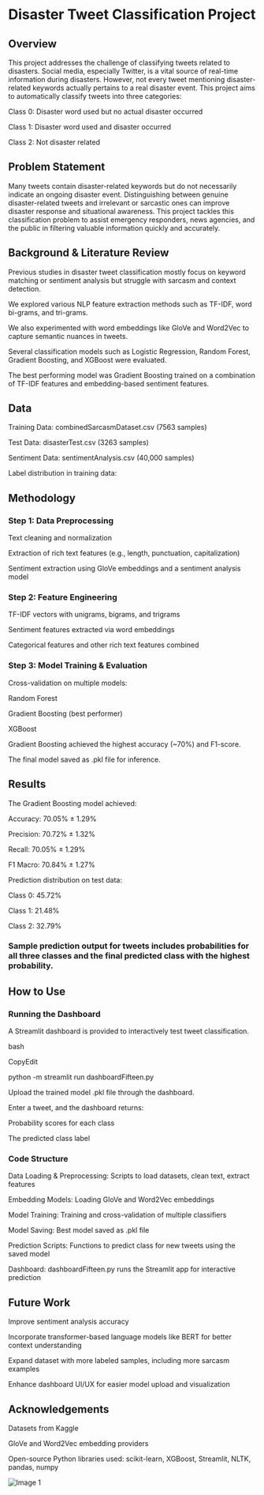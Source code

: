 # Disaster Tweet Classification Project

## Overview

This project addresses the challenge of classifying tweets related to disasters. Social media, especially Twitter, is a vital source of real-time information during disasters. However, not every tweet mentioning disaster-related keywords actually pertains to a real disaster event. This project aims to automatically classify tweets into three categories:

Class 0: Disaster word used but no actual disaster occurred

Class 1: Disaster word used and disaster occurred

Class 2: Not disaster related



## Problem Statement

Many tweets contain disaster-related keywords but do not necessarily indicate an ongoing disaster event. Distinguishing between genuine disaster-related tweets and irrelevant or sarcastic ones can improve disaster response and situational awareness. This project tackles this classification problem to assist emergency responders, news agencies, and the public in filtering valuable information quickly and accurately.



## Background & Literature Review

Previous studies in disaster tweet classification mostly focus on keyword matching or sentiment analysis but struggle with sarcasm and context detection.

We explored various NLP feature extraction methods such as TF-IDF, word bi-grams, and tri-grams.

We also experimented with word embeddings like GloVe and Word2Vec to capture semantic nuances in tweets.

Several classification models such as Logistic Regression, Random Forest, Gradient Boosting, and XGBoost were evaluated.

The best performing model was Gradient Boosting trained on a combination of TF-IDF features and embedding-based sentiment features.







## Data

Training Data: combinedSarcasmDataset.csv (7563 samples)

Test Data: disasterTest.csv (3263 samples)

Sentiment Data: sentimentAnalysis.csv (40,000 samples)

Label distribution in training data:



## Methodology

### Step 1: Data Preprocessing

Text cleaning and normalization

Extraction of rich text features (e.g., length, punctuation, capitalization)

Sentiment extraction using GloVe embeddings and a sentiment analysis model

### Step 2: Feature Engineering

TF-IDF vectors with unigrams, bigrams, and trigrams

Sentiment features extracted via word embeddings

Categorical features and other rich text features combined

### Step 3: Model Training & Evaluation

Cross-validation on multiple models:

Random Forest

Gradient Boosting (best performer)

XGBoost

Gradient Boosting achieved the highest accuracy (~70%) and F1-score.

The final model saved as .pkl file for inference.



## Results

The Gradient Boosting model achieved:

Accuracy: 70.05% ± 1.29%

Precision: 70.72% ± 1.32%

Recall: 70.05% ± 1.29%

F1 Macro: 70.84% ± 1.27%

Prediction distribution on test data:

Class 0: 45.72%

Class 1: 21.48%

Class 2: 32.79%

### Sample prediction output for tweets includes probabilities for all three classes and the final predicted class with the highest probability.



## How to Use

### Running the Dashboard

A Streamlit dashboard is provided to interactively test tweet classification.

bash

CopyEdit

python -m streamlit run dashboardFifteen.py



Upload the trained model .pkl file through the dashboard.

Enter a tweet, and the dashboard returns:

Probability scores for each class

The predicted class label



### Code Structure

Data Loading & Preprocessing: Scripts to load datasets, clean text, extract features

Embedding Models: Loading GloVe and Word2Vec embeddings

Model Training: Training and cross-validation of multiple classifiers

Model Saving: Best model saved as .pkl file

Prediction Scripts: Functions to predict class for new tweets using the saved model

Dashboard: dashboardFifteen.py runs the Streamlit app for interactive prediction



## Future Work

Improve sentiment analysis accuracy

Incorporate transformer-based language models like BERT for better context understanding

Expand dataset with more labeled samples, including more sarcasm examples

Enhance dashboard UI/UX for easier model upload and visualization



## Acknowledgements

Datasets from Kaggle

GloVe and Word2Vec embedding providers

Open-source Python libraries used: scikit-learn, XGBoost, Streamlit, NLTK, pandas, numpy







![Image 1](image_1.png)

